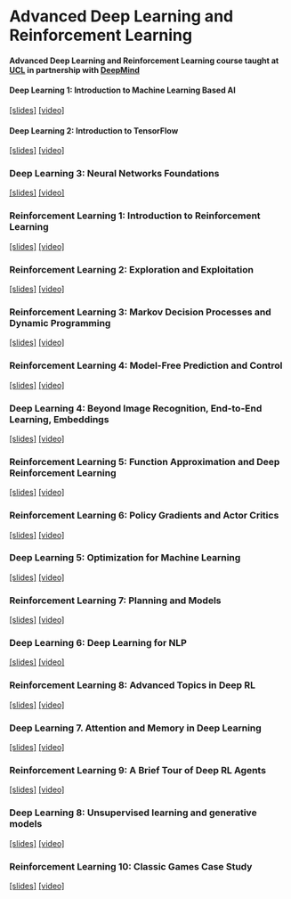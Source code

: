# Advanced Deep Learning and Reinforcement Learning
#### Advanced Deep Learning and Reinforcement Learning course taught at [UCL](http://www.cs.ucl.ac.uk/current_students/syllabus/compgi/compgi22_advanced_deep_learning_and_reinforcement_learning/) in partnership with [DeepMind](https://deepmind.com)

#### Deep Learning 1: Introduction to Machine Learning Based AI  
[[slides]](https://github.com/enggen/Advanced-Deep-Learning-and-Reinforcement-Learning-DeepMind/blob/master/lecture%20slides/dl_01%20Introduction%20to%20Machine%20Learning%20Based%20AI.pdf) [[video]](https://www.youtube.com/watch?v=iOh7QUZGyiU&t=0s&list=PLqYmG7hTraZDNJre23vqCGIVpfZ_K2RZs&index=2)

#### Deep Learning 2: Introduction to TensorFlow  
[[slides]](https://github.com/enggen/Advanced-Deep-Learning-and-Reinforcement-Learning-DeepMind/blob/master/lecture%20slides/dl_02%20Introduction%20to%20TensorFlow.pdf) [[video]](https://www.youtube.com/watch?v=JO0LwmIlWw0&list=PLqYmG7hTraZDNJre23vqCGIVpfZ_K2RZs&index=2)

### Deep Learning 3: Neural Networks Foundations  
[[slides]](https://github.com/enggen/Advanced-Deep-Learning-and-Reinforcement-Learning-DeepMind/blob/master/lecture%20slides/dl_03%20Neural%20Networks%20Foundations.pdf) [[video]](https://www.youtube.com/watch?v=5eAXoPSBgnE&index=3&list=PLqYmG7hTraZDNJre23vqCGIVpfZ_K2RZs)

### Reinforcement Learning 1: Introduction to Reinforcement Learning  
[[slides]](https://github.com/enggen/Advanced-Deep-Learning-and-Reinforcement-Learning-DeepMind/blob/master/lecture%20slides/rl_01%20Introduction%20to%20Reinforcement%20Learning.pdf) [[video]](https://www.youtube.com/watch?v=ISk80iLhdfU&index=4&list=PLqYmG7hTraZDNJre23vqCGIVpfZ_K2RZs)

### Reinforcement Learning 2: Exploration and Exploitation  
[[slides]](https://github.com/enggen/Advanced-Deep-Learning-and-Reinforcement-Learning-DeepMind/blob/master/lecture%20slides/rl_02%20Exploration%20and%20Exploitation.pdf) [[video]](https://www.youtube.com/watch?v=eM6IBYVqXEA&list=PLqYmG7hTraZDNJre23vqCGIVpfZ_K2RZs&index=5)

### Reinforcement Learning 3: Markov Decision Processes and Dynamic Programming  
[[slides]](https://github.com/enggen/Advanced-Deep-Learning-and-Reinforcement-Learning-DeepMind/blob/master/lecture%20slides/rl_03%20Markov%20Decision%20Processes%20and%20Dynamic%20Programming.pdf) [[video]](https://www.youtube.com/watch?v=hMbxmRyDw5M&list=PLqYmG7hTraZDNJre23vqCGIVpfZ_K2RZs&index=6)

### Reinforcement Learning 4: Model-Free Prediction and Control  
[[slides]](https://github.com/enggen/Advanced-Deep-Learning-and-Reinforcement-Learning-DeepMind/blob/master/lecture%20slides/rl_04%20Model-Free%20Prediction%20and%20Control.pdf) [[video]](https://www.youtube.com/watch?v=nnxHlg-2WgA&list=PLqYmG7hTraZDNJre23vqCGIVpfZ_K2RZs&index=7)

### Deep Learning 4: Beyond Image Recognition, End-to-End Learning, Embeddings 
[[slides]](https://github.com/enggen/Advanced-Deep-Learning-and-Reinforcement-Learning-DeepMind/blob/master/lecture%20slides/dl_04%20Beyond%20Image%20Recognition%2C%20End-to-End%20Learning%2C%20Embeddings.pdf) [[video]](https://www.youtube.com/watch?v=OfKnA91zs9I&list=PLqYmG7hTraZDNJre23vqCGIVpfZ_K2RZs&index=8)

### Reinforcement Learning 5: Function Approximation and Deep Reinforcement Learning  
[[slides]](https://github.com/enggen/Advanced-Deep-Learning-and-Reinforcement-Learning-DeepMind/blob/master/lecture%20slides/rl_05%20Function%20Approximation%20and%20Deep%20Reinforcement%20Learning.pdf) [[video]](https://www.youtube.com/watch?v=wAk1lxmiW4c&list=PLqYmG7hTraZDNJre23vqCGIVpfZ_K2RZs&index=9)

### Reinforcement Learning 6: Policy Gradients and Actor Critics  
[[slides]](https://github.com/enggen/Advanced-Deep-Learning-and-Reinforcement-Learning-DeepMind/blob/master/lecture%20slides/rl_06%20Policy%20Gradients%20and%20Actor%20Critics.pdf) [[video]](https://www.youtube.com/watch?v=bRfUxQs6xIM&list=PLqYmG7hTraZDNJre23vqCGIVpfZ_K2RZs&index=10)

### Deep Learning 5: Optimization for Machine Learning  
[[slides]](https://github.com/enggen/Advanced-Deep-Learning-and-Reinforcement-Learning-DeepMind/blob/master/lecture%20slides/dl_05%20Optimization%20for%20Machine%20Learning.pdf) [[video]](https://www.youtube.com/watch?v=ALdsqfrLieg&list=PLqYmG7hTraZDNJre23vqCGIVpfZ_K2RZs&index=11)

### Reinforcement Learning 7: Planning and Models  
[[slides]](https://github.com/enggen/Advanced-Deep-Learning-and-Reinforcement-Learning-DeepMind/blob/master/lecture%20slides/rl_07%20Planning%20and%20Models.pdf) [[video]](https://www.youtube.com/watch?v=Xrxrd8nl4YI&list=PLqYmG7hTraZDNJre23vqCGIVpfZ_K2RZs&index=12)

### Deep Learning 6: Deep Learning for NLP  
[[slides]](https://github.com/enggen/Advanced-Deep-Learning-and-Reinforcement-Learning-DeepMind/blob/master/lecture%20slides/dl_06%20Deep%20Learning%20for%20NLP.pdf) [[video]](https://www.youtube.com/watch?v=Y95JwaynE40&list=PLqYmG7hTraZDNJre23vqCGIVpfZ_K2RZs&index=13)

### Reinforcement Learning 8: Advanced Topics in Deep RL  
[[slides]](https://github.com/enggen/Advanced-Deep-Learning-and-Reinforcement-Learning-DeepMind/blob/master/lecture%20slides/rl_08%20Advanced%20Topics%20in%20Deep%20RL.pdf) [[video]](https://www.youtube.com/watch?v=L6xaQ501jEs&index=14&list=PLqYmG7hTraZDNJre23vqCGIVpfZ_K2RZs)

### Deep Learning 7. Attention and Memory in Deep Learning  
[[slides]](https://github.com/enggen/Advanced-Deep-Learning-and-Reinforcement-Learning-DeepMind/blob/master/lecture%20slides/dl_07%20Attention%20and%20Memory%20in%20Deep%20Learning.pdf) [[video]](https://www.youtube.com/watch?v=Q57rzaHHO0k&list=PLqYmG7hTraZDNJre23vqCGIVpfZ_K2RZs&index=15)

### Reinforcement Learning 9: A Brief Tour of Deep RL Agents  
[[slides]]() [[video]]()

### Deep Learning 8: Unsupervised learning and generative models  
[[slides]]() [[video]]()

### Reinforcement Learning 10: Classic Games Case Study  
[[slides]]() [[video]]()
